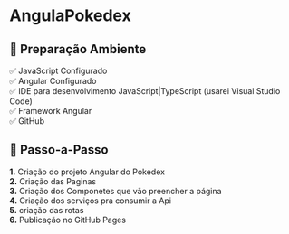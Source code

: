 # AngulaPokedex

<h2>🛑 Preparação Ambiente</h2>

<p>
✅ JavaScript Configurado<br>
✅ Angular Configurado<br>
✅ IDE para desenvolvimento JavaScript|TypeScript (usarei Visual Studio Code)<br>
✅ Framework Angular<br>
✅ GitHub<br>
</p>


<h2> 👣 Passo-a-Passo</h2>

<p>
<strong>	1.</strong> Criação do projeto Angular do Pokedex<br>
<strong>	2.</strong> Criação das Paginas <br>
<strong>	3.</strong> Criação dos Componetes que vão preencher a página <br> 
<strong>	4.</strong> Criação dos serviços pra consumir a Api<br>
<strong>	5.</strong> criação das rotas <br>
<strong>	6.</strong> Publicação no GitHub Pages <br>
</p>

